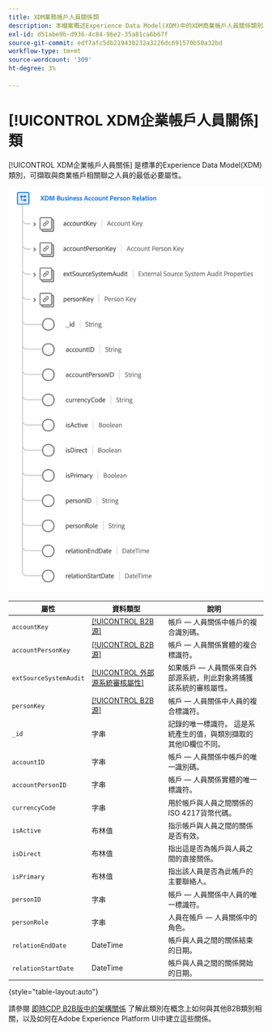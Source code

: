 ```yaml
---
title: XDM業務帳戶人員關係類
description: 本檔案概述Experience Data Model(XDM)中的XDM商業帳戶人員關係類別。
exl-id: d51abe9b-d936-4c84-96e2-35a81ca6b67f
source-git-commit: edf7afc5db219430232a3226dc691570b50a32bd
workflow-type: tm+mt
source-wordcount: '309'
ht-degree: 3%

---
```


# [!UICONTROL XDM企業帳戶人員關係] 類

[!UICONTROL XDM企業帳戶人員關係] 是標準的Experience Data Model(XDM)類別，可擷取與商業帳戶相關聯之人員的最低必要屬性。

![](../../images/classes/b2b/business-account-person-relation.png)

| 屬性 | 資料類型 | 說明 |
| --- | --- | --- |
| `accountKey` | [[!UICONTROL B2B源]](../../data-types/b2b-source.md) | 帳戶 — 人員關係中帳戶的複合識別碼。 |
| `accountPersonKey` | [[!UICONTROL B2B源]](../../data-types/b2b-source.md) | 帳戶 — 人員關係實體的複合標識符。 |
| `extSourceSystemAudit` | [[!UICONTROL 外部源系統審核屬性]](../../data-types/external-source-system-audit-attributes.md) | 如果帳戶 — 人員關係來自外部源系統，則此對象將捕獲該系統的審核屬性。 |
| `personKey` | [[!UICONTROL B2B源]](../../data-types/b2b-source.md) | 帳戶 — 人員關係中人員的複合標識符。 |
| `_id` | 字串 | 記錄的唯一標識符。 這是系統產生的值，與類別擷取的其他ID欄位不同。 |
| `accountID` | 字串 | 帳戶 — 人員關係中帳戶的唯一識別碼。 |
| `accountPersonID` | 字串 | 帳戶 — 人員關係實體的唯一標識符。 |
| `currencyCode` | 字串 | 用於帳戶與人員之間關係的ISO 4217貨幣代碼。 |
| `isActive` | 布林值 | 指示帳戶與人員之間的關係是否有效。 |
| `isDirect` | 布林值 | 指出這是否為帳戶與人員之間的直接關係。 |
| `isPrimary` | 布林值 | 指出該人員是否為此帳戶的主要聯絡人。 |
| `personID` | 字串 | 帳戶 — 人員關係中人員的唯一標識符。 |
| `personRole` | 字串 | 人員在帳戶 — 人員關係中的角色。 |
| `relationEndDate` | DateTime | 帳戶與人員之間的關係結束的日期。 |
| `relationStartDate` | DateTime | 帳戶與人員之間的關係開始的日期。 |

{style=&quot;table-layout:auto&quot;}

請參閱 [即時CDP B2B版中的架構關係](../../tutorials/relationship-b2b.md) 了解此類別在概念上如何與其他B2B類別相關，以及如何在Adobe Experience Platform UI中建立這些關係。
